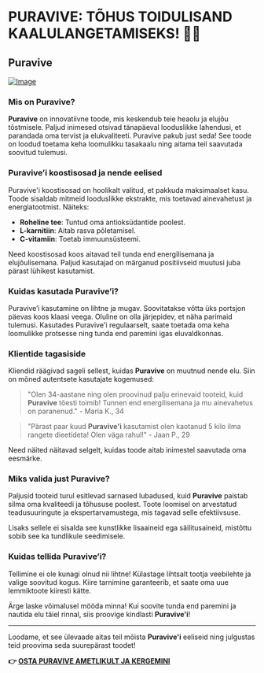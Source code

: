 # PURAVIVE: TÕHUS TOIDULISAND KAALULANGETAMISEKS! 🌿✨

## Puravive

[![Image](https://puravive.com/assets/images/product-home.png)](https://gchaffi.com/YZx4wagT)

### Mis on Puravive?

**Puravive** on innovatiivne toode, mis keskendub teie heaolu ja elujõu tõstmisele. Paljud inimesed otsivad tänapäeval looduslikke lahendusi, et parandada oma tervist ja elukvaliteeti. Puravive pakub just seda! See toode on loodud toetama keha loomulikku tasakaalu ning aitama teil saavutada soovitud tulemusi.

### Puravive’i koostisosad ja nende eelised

Puravive'i koostisosad on hoolikalt valitud, et pakkuda maksimaalset kasu. Toode sisaldab mitmeid looduslikke ekstrakte, mis toetavad ainevahetust ja energiatootmist. Näiteks:

- **Roheline tee**: Tuntud oma antioksüdantide poolest.
- **L-karnitiin**: Aitab rasva põletamisel.
- **C-vitamiin**: Toetab immuunsüsteemi.

Need koostisosad koos aitavad teil tunda end energilisemana ja elujõulisemana. Paljud kasutajad on märganud positiivseid muutusi juba pärast lühikest kasutamist.

### Kuidas kasutada Puravive’i?

Puravive’i kasutamine on lihtne ja mugav. Soovitatakse võtta üks portsjon päevas koos klaasi veega. Oluline on olla järjepidev, et näha parimaid tulemusi. Kasutades Puravive'i regulaarselt, saate toetada oma keha loomulikke protsesse ning tunda end paremini igas eluvaldkonnas.

### Klientide tagasiside

Kliendid räägivad sageli sellest, kuidas **Puravive** on muutnud nende elu. Siin on mõned autentsete kasutajate kogemused:

> "Olen 34-aastane ning olen proovinud palju erinevaid tooteid, kuid **Puravive** tõesti toimib! Tunnen end energilisemana ja mu ainevahetus on paranenud." - Maria K., 34

> "Pärast paar kuud **Puravive'i** kasutamist olen kaotanud 5 kilo ilma rangete dieetideta! Olen väga rahul!" - Jaan P., 29

Need näited näitavad selgelt, kuidas toode aitab inimestel saavutada oma eesmärke.

### Miks valida just Puravive?

Paljusid tooteid turul esitlevad sarnased lubadused, kuid **Puravive** paistab silma oma kvaliteedi ja tõhususe poolest. Toote loomisel on arvestatud teadusuuringute ja ekspertarvamustega, mis tagavad selle efektiivsuse. 

Lisaks sellele ei sisalda see kunstlikke lisaaineid ega säilitusaineid, mistõttu sobib see ka tundlikule seedimisele.

### Kuidas tellida Puravive’i?

Tellimine ei ole kunagi olnud nii lihtne! Külastage lihtsalt tootja veebilehte ja valige soovitud kogus. Kiire tarnimine garanteerib, et saate oma uue lemmiktoote kiiresti kätte.

Ärge laske võimalusel mööda minna! Kui soovite tunda end paremini ja nautida elu täiel rinnal, siis proovige kindlasti **Puravive'i**!

---

Loodame, et see ülevaade aitas teil mõista **Puravive'i** eeliseid ning julgustas teid proovima seda suurepärast toodet!



**👉 [OSTA PURAVIVE AMETLIKULT JA KERGEMINI](https://gchaffi.com/YZx4wagT)**